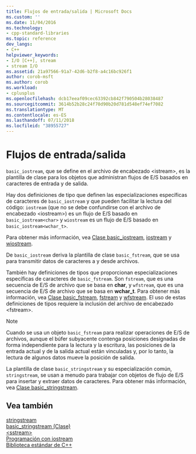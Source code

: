 ```yaml
---
title: Flujos de entrada/salida | Microsoft Docs
ms.custom: ''
ms.date: 11/04/2016
ms.technology:
- cpp-standard-libraries
ms.topic: reference
dev_langs:
- C++
helpviewer_keywords:
- I/O [C++], stream
- stream I/O
ms.assetid: 21a97566-91a7-42d6-b2f8-a4c16bc926f1
author: corob-msft
ms.author: corob
ms.workload:
- cplusplus
ms.openlocfilehash: dcb17eeaf09cec63392cb842f790504b28038487
ms.sourcegitcommit: 3614b52b28c24f70d90b20d781d548ef74ef7082
ms.translationtype: MT
ms.contentlocale: es-ES
ms.lasthandoff: 07/11/2018
ms.locfileid: "38955727"
---
```

# <a name="inputoutput-streams"></a>Flujos de entrada/salida

`basic_iostream`, que se define en el archivo de encabezado \<istream>, es la plantilla de clase para los objetos que administran flujos de E/S basados en caracteres de entrada y de salida.

Hay dos definiciones de tipo que definen las especializaciones específicas de caracteres de `basic_iostream` y que pueden facilitar la lectura del código: `iostream` (que no se debe confundirse con el archivo de encabezado \<iostream>) es un flujo de E/S basado en `basic_iostream<char>` y `wiostream` es un flujo de E/S basado en `basic_iostream<wchar_t>`.

Para obtener más información, vea [Clase basic_iostream](../standard-library/basic-iostream-class.md), [iostream](../standard-library/basic-iostream-class.md) y [wiostream](../standard-library/basic-iostream-class.md).

De `basic_iostream` deriva la plantilla de clase `basic_fstream`, que se usa para transmitir datos de caracteres a y desde archivos.

También hay definiciones de tipos que proporcionan especializaciones específicas de caracteres de `basic_fstream`. Son `fstream`, que es una secuencia de E/S de archivo que se basa en **char**, y `wfstream`, que es una secuencia de E/S de archivo que se basa en **wchar_t**. Para obtener más información, vea [Clase basic_fstream](../standard-library/basic-fstream-class.md), [fstream](../standard-library/basic-fstream-class.md) y [wfstream](../standard-library/basic-fstream-class.md). El uso de estas definiciones de tipos requiere la inclusión del archivo de encabezado \<fstream>.

> [!NOTE]
> Cuando se usa un objeto `basic_fstream` para realizar operaciones de E/S de archivos, aunque el búfer subyacente contenga posiciones designadas de forma independiente para la lectura y la escritura, las posiciones de la entrada actual y de la salida actual están vinculadas y, por lo tanto, la lectura de algunos datos mueve la posición de salida.

La plantilla de clase `basic_stringstream` y su especialización común, `stringstream`, se usan a menudo para trabajar con objetos de flujo de E/S para insertar y extraer datos de caracteres. Para obtener más información, vea [Clase basic_stringstream](../standard-library/basic-stringstream-class.md).

## <a name="see-also"></a>Vea también

[stringstream](../standard-library/basic-stringstream-class.md)<br/>
[basic_stringstream (Clase)](../standard-library/basic-stringstream-class.md)<br/>
[\<sstream>](../standard-library/sstream.md)<br/>
[Programación con iostream](../standard-library/iostream-programming.md)<br/>
[Biblioteca estándar de C++](../standard-library/cpp-standard-library-reference.md)<br/>
